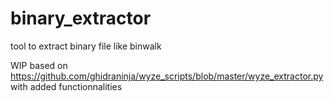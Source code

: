 # binary_extractor
tool to extract binary file like binwalk

WIP
based on https://github.com/ghidraninja/wyze_scripts/blob/master/wyze_extractor.py with added functionnalities
